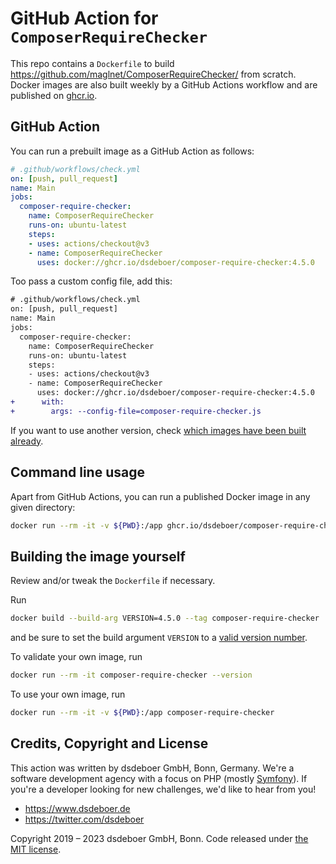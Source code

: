 # GitHub Action for `ComposerRequireChecker`

This repo contains a `Dockerfile` to build https://github.com/maglnet/ComposerRequireChecker/ from scratch.
Docker images are also built weekly by a GitHub Actions workflow and are published on
[ghcr.io](https://github.com/dsdeboer/composer-require-checker-action/pkgs/container/composer-require-checker).

## GitHub Action 

You can run a prebuilt image as a GitHub Action as follows:

```yaml
# .github/workflows/check.yml
on: [push, pull_request]
name: Main
jobs:
  composer-require-checker:
    name: ComposerRequireChecker
    runs-on: ubuntu-latest
    steps:
    - uses: actions/checkout@v3
    - name: ComposerRequireChecker
      uses: docker://ghcr.io/dsdeboer/composer-require-checker:4.5.0
```

Too pass a custom config file, add this:

```diff
# .github/workflows/check.yml
on: [push, pull_request]
name: Main
jobs:
  composer-require-checker:
    name: ComposerRequireChecker
    runs-on: ubuntu-latest
    steps:
    - uses: actions/checkout@v3
    - name: ComposerRequireChecker
      uses: docker://ghcr.io/dsdeboer/composer-require-checker:4.5.0
+      with:
+        args: --config-file=composer-require-checker.js
```

If you want to use another version, check
[which images have been built already](https://github.com/dsdeboer/composer-require-checker-action/pkgs/container/composer-require-checker).

## Command line usage

Apart from GitHub Actions, you can run a published Docker image in any given
directory:

```bash
docker run --rm -it -v ${PWD}:/app ghcr.io/dsdeboer/composer-require-checker:4.5.0
```

## Building the image yourself

Review and/or tweak the `Dockerfile` if necessary.

Run
```bash
docker build --build-arg VERSION=4.5.0 --tag composer-require-checker .
```

and be sure to set the build argument `VERSION` to a [valid version number](https://github.com/maglnet/ComposerRequireChecker/tags).

To validate your own image, run 

```bash
docker run --rm -it composer-require-checker --version
```

To use your own image, run

```bash
docker run --rm -it -v ${PWD}:/app composer-require-checker
```

## Credits, Copyright and License

This action was written by dsdeboer GmbH, Bonn, Germany. We're a software development
agency with a focus on PHP (mostly [Symfony](http://github.com/symfony/symfony)). If you're a
developer looking for new challenges, we'd like to hear from you!

- <https://www.dsdeboer.de>
- <https://twitter.com/dsdeboer>

Copyright 2019 – 2023 dsdeboer GmbH, Bonn. Code released under [the MIT license](LICENSE).
